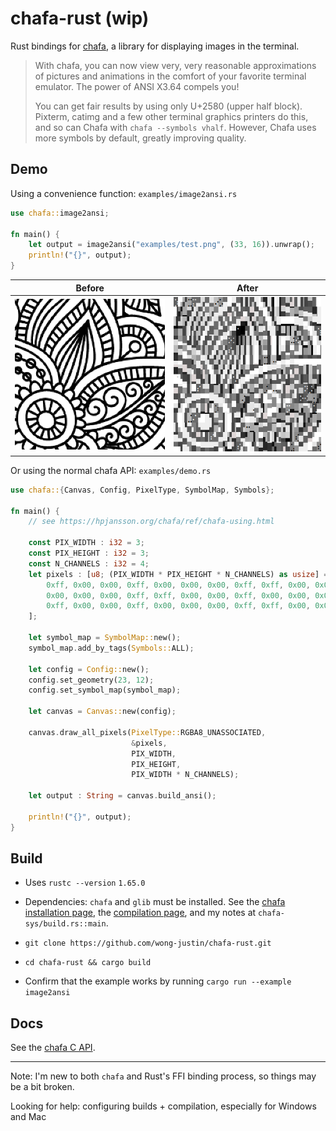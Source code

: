 # chafa-rust (wip)

Rust bindings for [chafa](https://github.com/hpjansson/chafa), a library for displaying images in the terminal.

> With chafa, you can now view very, very reasonable approximations of pictures and animations in the comfort of your favorite terminal emulator. The power of ANSI X3.64 compels you!
> 
> You can get fair results by using only U+2580 (upper half block). Pixterm, catimg and a few other terminal graphics printers do this, and so can Chafa with `chafa --symbols vhalf`. However, Chafa uses more symbols by default, greatly improving quality.

## Demo

Using a convenience function: `examples/image2ansi.rs`

```rust
use chafa::image2ansi;

fn main() {
    let output = image2ansi("examples/test.png", (33, 16)).unwrap();
    println!("{}", output);
}
```

| Before                                       | After                                                               |
|----------------------------------------------|---------------------------------------------------------------------|
| ![original flowery image](examples/test.png) | ![flowery image displayed in terminal](examples/output_capture.png) |

Or using the normal chafa API: `examples/demo.rs`

```rust
use chafa::{Canvas, Config, PixelType, SymbolMap, Symbols};

fn main() {
    // see https://hpjansson.org/chafa/ref/chafa-using.html
 
    const PIX_WIDTH : i32 = 3;
    const PIX_HEIGHT : i32 = 3;
    const N_CHANNELS : i32 = 4;
    let pixels : [u8; (PIX_WIDTH * PIX_HEIGHT * N_CHANNELS) as usize] = [
        0xff, 0x00, 0x00, 0xff, 0x00, 0x00, 0x00, 0xff, 0xff, 0x00, 0x00, 0xff,
        0x00, 0x00, 0x00, 0xff, 0xff, 0x00, 0x00, 0xff, 0x00, 0x00, 0x00, 0xff,
        0xff, 0x00, 0x00, 0xff, 0x00, 0x00, 0x00, 0xff, 0xff, 0x00, 0x00, 0xff
    ];

    let symbol_map = SymbolMap::new();
    symbol_map.add_by_tags(Symbols::ALL);

    let config = Config::new();
    config.set_geometry(23, 12);
    config.set_symbol_map(symbol_map);

    let canvas = Canvas::new(config);

    canvas.draw_all_pixels(PixelType::RGBA8_UNASSOCIATED,
                           &pixels,
                           PIX_WIDTH,
                           PIX_HEIGHT,
                           PIX_WIDTH * N_CHANNELS);

    let output : String = canvas.build_ansi();

    println!("{}", output);
}
```

## Build

- Uses `rustc --version` `1.65.0`

- Dependencies: `chafa` and `glib` must be installed. See the [chafa installation page](https://hpjansson.org/chafa/download/), the [compilation page](https://hpjansson.org/chafa/ref/chafa-building.html), and my notes at `chafa-sys/build.rs::main`.

- `git clone https://github.com/wong-justin/chafa-rust.git`

- `cd chafa-rust && cargo build`

- Confirm that the example works by running `cargo run --example image2ansi`

## Docs

See the [chafa C API](https://hpjansson.org/chafa/ref/index.html).

---

Note: I'm new to both `chafa` and Rust's FFI binding process, so things may be a bit broken.

Looking for help: configuring builds + compilation, especially for Windows and Mac
